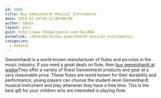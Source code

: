 ```yaml
---
id: 1664
title: Buy Gemeinhardt Musical Instruments
date: 2014-02-24T10:11:00+00:00
author: admin
layout: post
guid: http://www.thedailyevie.com/?p=1664
permalink: /2014/02/24/buy-gemeinhardt-musical-instruments/
categories:
  - General
---
```

Gemeinhardt is a world known manufacturer of flutes and piccolos in the music industry. If you need a great deals on flute, then [buy gemeinhardt at wwbw](http://www.wwbw.com/Gemeinhardt.wwbw)They offer a variety of finest Gemeinhardt products and gear at a very reasonable price. These flutes are world known for their durability and performance, young players can choose the student-level Gemeinhardt musical instrument and play whenever they have a free time. This is the best gift for your children who are interested in playing flute.